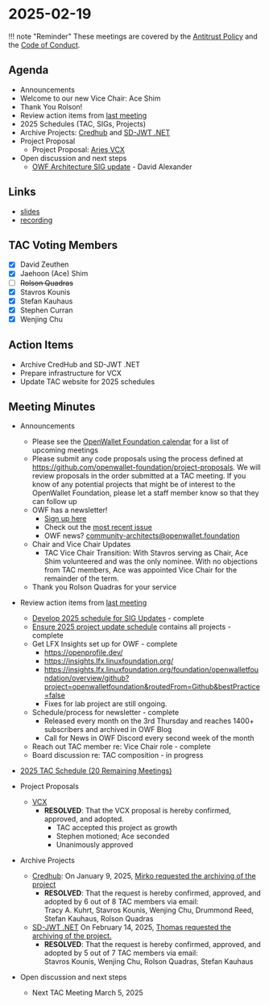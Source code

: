 # 2025-02-19

!!! note "Reminder"
    These meetings are covered by the [Antitrust Policy](../../governance/antitrust.md) and the [Code of Conduct](../../governance/code-of-conduct.md).

## Agenda
- Announcements
- Welcome to our new Vice Chair: Ace Shim
- Thank You Rolson!
- Review action items from [last meeting](../2025/2025-02-05.md#action-items)
- 2025 Schedules (TAC, SIGs, Projects)
- Archive Projects: [Credhub](https://tac.openwallet.foundation/projects/credhub/) and [SD-JWT .NET](https://github.com/openwallet-foundation/tac/pull/202/files)
- Project Proposal
    - Project Proposal: [Aries VCX](https://github.com/openwallet-foundation/project-proposals/pull/54)
- Open discussion and next steps
    - [OWF Architecture SIG update](https://docs.google.com/presentation/d/1mPz8_ApkV948FtYiOC8yj_O4ueVSAS2XxU7FmzZsgVk/edit#slide=id.g60983a5e44c42b07_61) - David Alexander

## Links
- [slides](https://docs.google.com/presentation/d/1dkWe8QQJ8yZo--EpObrOpCI84uHEH0ii1ccLop_7Bdk/edit?usp=sharing)
- [recording](https://zoom.us/rec/play/4kvzVcH1bXNczrfKNUr7hxsvQ6XY26Ywk8g6ZRQP_HxxomyxoD_X74GkL7fB95u9opqaSQARsmqvZe9Y.UQ6Wjd5bz8MWh7zE?accessLevel=meeting&canPlayFromShare=true&from=share_recording_detail&continueMode=true&componentName=rec-play&originRequestUrl=https%3A%2F%2Fzoom.us%2Frec%2Fshare%2Fv9j5E4CT6UXTe5TetalikeSpjNY2pCivOPLsPS_b5E-MVLwFBIZW2b7JzxWxwcSb.WZHxzodqcVCR8A8z)

## TAC Voting Members

- [x] David Zeuthen
- [x] Jaehoon (Ace) Shim
- [ ] ~~Rolson Quadras~~
- [x] Stavros Kounis
- [x] Stefan Kauhaus
- [x] Stephen Curran
- [x] Wenjing Chu

## Action Items
- Archive CredHub and SD-JWT .NET
- Prepare infrastructure for VCX
- Update TAC website for 2025 schedules


## Meeting Minutes
- Announcements
    - Please see the [OpenWallet Foundation calendar](https://zoom-lfx.platform.linuxfoundation.org/meetings/openwalletfoundation) for a list of upcoming meetings
    - Please submit any code proposals using the process defined at https://github.com/openwallet-foundation/project-proposals. We will review proposals in the order submitted at a TAC meeting. If you know of any potential projects that might be of interest to the OpenWallet Foundation, please let a staff member know so that they can follow up
    - OWF has a newsletter! 
        - [Sign up here](https://openwallet.foundation/newsletter/)
        - Check out the [most recent issue](https://openwallet.foundation/newsletter/) 
        - OWF news? [community-architects@openwallet.foundation](mailto:community-architects@openwallet.foundation)
    - Chair and Vice Chair Updates
        - TAC Vice Chair Transition: With Stavros serving as Chair, Ace Shim volunteered and was the only nominee. With no objections from TAC members, Ace was appointed Vice Chair for the remainder of the term.
    - Thank you Rolson Quadras for your service
- Review action items from [last meeting](../2025/2025-02-05.md#action-items)
    - [Develop 2025 schedule for SIG Updates](https://tac.openwallet.foundation/SIGs/updates/2025/) - complete
    - [Ensure 2025 project update schedule](https://tac.openwallet.foundation/projects/reviews/2025/) contains all projects - complete
    - Get LFX Insights set up for OWF - complete
        - https://openprofile.dev/
        - https://insights.lfx.linuxfoundation.org/
        - https://insights.lfx.linuxfoundation.org/foundation/openwalletfoundation/overview/github?project=openwalletfoundation&routedFrom=Github&bestPractice=false
        - Fixes for lab project are still ongoing.
    - Schedule/process for newsletter - complete
        - Released every month on the 3rd Thursday and reaches 1400+ subscribers and archived in OWF Blog
        - Call for News in OWF Discord every second week of the month
    - Reach out TAC member re: Vice Chair role - complete
    - Board discussion re: TAC composition - in progress
- [2025 TAC Schedule (20 Remaining Meetings)](https://docs.google.com/presentation/d/1dkWe8QQJ8yZo--EpObrOpCI84uHEH0ii1ccLop_7Bdk/edit#slide=id.g334d91c420f_1_7)

- Project Proposals
    - [VCX](https://github.com/openwallet-foundation/project-proposals/pull/54)
        - **RESOLVED**: That the VCX proposal is hereby confirmed, approved, and adopted.
            - TAC accepted this project as growth
            - Stephen motioned; Ace seconded
            - Unanimously approved
- Archive Projects
    - [Credhub](https://tac.openwallet.foundation/projects/credhub/): On January 9, 2025, [Mirko requested the archiving of the project](https://lists.openwallet.foundation/g/TAC/message/190)
        - **RESOLVED**: That the request is hereby confirmed, approved, and adopted by 6 out of 8 TAC members via email:  
        Tracy A. Kuhrt, Stavros Kounis, Wenjing Chu, Drummond Reed, Stefan Kauhaus, Rolson Quadras
    - [SD-JWT .NET](https://tac.openwallet.foundation/projects/sd-jwt-dotnet/)
      On February 14, 2025, [Thomas requested the archiving of the project.](https://lists.openwallet.foundation/g/TAC/message/201)
        - **RESOLVED**: That the request is hereby confirmed, approved, and adopted by 5 out of 7 TAC members via email:  
        Stavros Kounis, Wenjing Chu, Rolson Quadras, Stefan Kauhaus           

- Open discussion and next steps
    - Next TAC Meeting March 5, 2025

